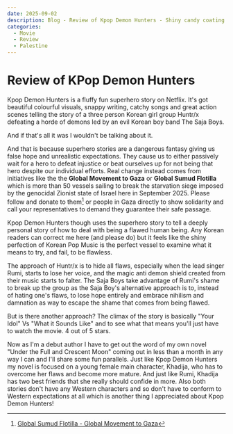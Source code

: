 ```yaml
---
date: 2025-09-02
description: Blog - Review of Kpop Demon Hunters - Shiny candy coating over bittersweet chocolate
categories:
  - Movie
  - Review
  - Palestine
---
```

# Review of KPop Demon Hunters

Kpop Demon Hunters is a fluffy fun superhero story on Netflix. It's got beautiful colourful visuals, snappy writing, catchy songs and great action scenes telling the story of a three person Korean girl group Huntr/x defeating a horde of demons led by an evil Korean boy band The Saja Boys.

And if that's all it was I wouldn't be talking about it.

<!-- more -->

And that is because superhero stories are a dangerous fantasy giving us false hope and unrealistic expectations. They cause us to either passively wait for a hero to defeat injustice or beat ourselves up for not being that hero despite our individual efforts. Real change instead comes from initiatives like the the **Global Movement to Gaza** or **Global Sumud Flotilla** which is more than 50 vessels sailing to break the starvation siege imposed by the genocidal Zionist state of Israel here in September 2025. Please follow and donate to them[^1] or people in Gaza directly to show solidarity and call your representatives to demand they guarantee their safe passage.

Kpop Demon Hunters though uses the superhero story to tell a deeply personal story of how to deal with being a flawed human being. Any Korean readers can correct me here (and please do) but it feels like the shiny perfection of Korean Pop Music is the perfect vessel to examine what it means to try, and fail, to be flawless.

The approach of Huntr/x is to hide all flaws, especially when the lead singer Rumi, starts to lose her voice, and the magic anti demon shield created from their music starts to falter. The Saja Boys take advantage of Rumi's shame to break up the group as the Saja Boy's alternative approach is to, instead of hating one's flaws, to lose hope entirely and embrace nihilism and damnation as way to escape the shame that comes from being flawed.

But is there another approach? The climax of the story is basically "Your Idol" Vs "What it Sounds Like" and to see what that means you'll just have to watch the movie. 4 out of 5 stars.

Now as I'm a debut author I have to get out the word of my own novel "Under the Full and Crescent Moon" coming out in less than a month in any way I can and I'll share some fun parallels. Just like Kpop Demon Hunters my novel is focused on a young female main character, Khadija, who has to overcome her flaws and become more mature. And just like Rumi, Khadija has two best friends that she really should confide in more. Also both stories don't have any Western characters and so don't have to conform to Western expectations at all which is another thing I appreciated about Kpop Demon Hunters!

[^1]: [Global Sumud Flotilla - Global Movement to Gaza](https://chuffed.org/project/138809-global-sumud-flotilla?fbclid=PAZXh0bgNhZW0CMTEAAactt_-wEmZopWtQrOtj_Cpuh7KhmLKqAp1Op9W2w6h2BGmYdXSvZbkl5XHu3A_aem_g8bnlKFz-FNtiOB1LXs8yQ)

